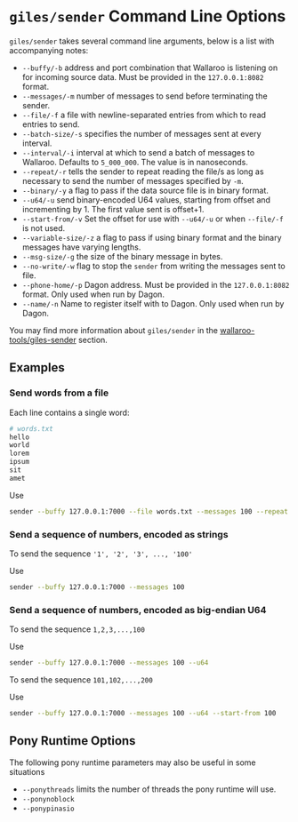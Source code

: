 # `giles/sender` Command Line Options

`giles/sender` takes several command line arguments, below is a list with accompanying notes:

* `--buffy/-b` address and port combination that Wallaroo is listening on for incoming source data. Must be provided in the `127.0.0.1:8082` format.
* `--messages/-m` number of messages to send before terminating the sender.
* `--file/-f` a file with newline-separated entries from which to read entries to send.
* `--batch-size/-s` specifies the number of messages sent at every interval.
* `--interval/-i` interval at which to send a batch of messages to Wallaroo. Defaults to `5_000_000`. The value is in nanoseconds.
* `--repeat/-r` tells the sender to repeat reading the file/s as long as necessary to send the number of messages specified by `-m`.
* `--binary/-y` a flag to pass if the data source file is in binary format.
* `--u64/-u` send binary-encoded U64 values, starting from offset and incrementing by 1. The first value sent is offset+1.
* `--start-from/-v` Set the offset for use with `--u64/-u` or when `--file/-f` is not used.
* `--variable-size/-z` a flag to pass if using binary format and the binary messages have varying lengths.
* `--msg-size/-g` the size of the binary message in bytes.
* `--no-write/-w` flag to stop the `sender` from writing the messages sent to file.
* `--phone-home/-p` Dagon address. Must be provided in the `127.0.0.1:8082` format. Only used when run by Dagon.
* `--name/-n` Name to register itself with to Dagon. Only used when run by Dagon.

You may find more information about `giles/sender` in the [wallaroo-tools/giles-sender](/book/wallaroo-tools/giles-sender.md) section.

## Examples

### Send words from a file

Each line contains a single word:

```bash
# words.txt
hello
world
lorem
ipsum
sit
amet
```

Use

```bash
sender --buffy 127.0.0.1:7000 --file words.txt --messages 100 --repeat
```


### Send a sequence of numbers, encoded as strings

To send the sequence `'1', '2', '3', ..., '100'`


Use

```bash
sender --buffy 127.0.0.1:7000 --messages 100
```

### Send a sequence of numbers, encoded as big-endian U64

To send the sequence `1,2,3,...,100`

Use

```bash
sender --buffy 127.0.0.1:7000 --messages 100 --u64
```

To send the sequence `101,102,...,200`

Use

```bash
sender --buffy 127.0.0.1:7000 --messages 100 --u64 --start-from 100
```

## Pony Runtime Options

The following pony runtime parameters may also be useful in some situations

* `--ponythreads` limits the number of threads the pony runtime will use.
* `--ponynoblock`
* `--ponypinasio`
